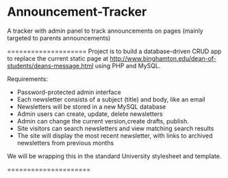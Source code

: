 Announcement-Tracker
====================

A tracker with admin panel to track announcements on pages (mainly targeted to parents announcements)

====================
Project is to build a database-driven CRUD app to replace the current static page at http://www.binghamton.edu/dean-of-students/deans-message.html using PHP and MySQL.

Requirements:

* Password-protected admin interface
* Each newsletter consists of a subject (title) and body, like an email
* Newsletters will be stored in a new MySQL database
* Admin users can create, update, delete newsletters
* Admin can change the current version,create drafts, publish.
* Site visitors can search newsletters and view matching search results
* The site will display the most recent newsletter, with links to archived newsletters from previous months


We will be wrapping this in the standard University stylesheet and template.

=====================
